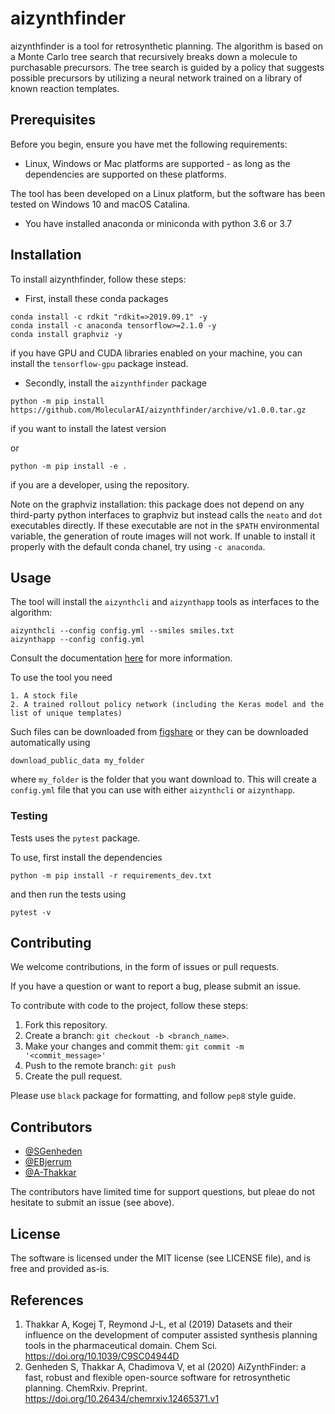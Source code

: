 # aizynthfinder

aizynthfinder is a tool for retrosynthetic planning. The algorithm is based on a Monte Carlo tree search that recursively breaks down a molecule to purchasable precursors. The tree search is guided by a policy that suggests possible precursors by utilizing a neural network trained on a library of known reaction templates.  

## Prerequisites

Before you begin, ensure you have met the following requirements:

* Linux, Windows or Mac platforms are supported - as long as the dependencies are supported on these platforms.

The tool has been developed on a Linux platform, but the software has been tested on Windows 10 and macOS Catalina.

* You have installed anaconda or miniconda with python 3.6 or 3.7


## Installation

To install aizynthfinder, follow these steps:

* First, install these conda packages

```
conda install -c rdkit "rdkit=>2019.09.1" -y
conda install -c anaconda tensorflow>=2.1.0 -y
conda install graphviz -y
```

if you have GPU and CUDA libraries enabled on your machine, you can install the ``tensorflow-gpu`` package instead.

* Secondly, install the ``aizynthfinder`` package

```
python -m pip install https://github.com/MolecularAI/aizynthfinder/archive/v1.0.0.tar.gz
```

if you want to install the latest version

or

```
python -m pip install -e .
```

if you are a developer, using the repository.

Note on the graphviz installation: this package does not depend on any third-party python interfaces to graphviz but instead calls the `neato` and `dot` executables directly. If these executable are not in the `$PATH` environmental variable, the generation of route images will not work. If unable to install it properly with the default conda chanel, try using `-c anaconda`. 

## Usage

The tool will install the ``aizynthcli`` and ``aizynthapp`` tools
as interfaces to the algorithm:

```
aizynthcli --config config.yml --smiles smiles.txt
aizynthapp --config config.yml
```

Consult the documentation [here](https://molecularai.github.io/aizynthfinder/) for more information.

To use the tool you need

    1. A stock file
    2. A trained rollout policy network (including the Keras model and the list of unique templates)

Such files can be downloaded from [figshare](https://figshare.com/articles/AiZynthFinder_a_fast_robust_and_flexible_open-source_software_for_retrosynthetic_planning/12334577) or they can be downloaded automatically using

```
download_public_data my_folder
```

where ``my_folder`` is the folder that you want download to. 
This will create a ``config.yml`` file that you can use with either ``aizynthcli`` or ``aizynthapp``.

### Testing

Tests uses the ``pytest`` package. 

To use, first install the dependencies

```
python -m pip install -r requirements_dev.txt
```

and then run the tests using

```
pytest -v
```

## Contributing

We welcome contributions, in the form of issues or pull requests.

If you have a question or want to report a bug, please submit an issue.


To contribute with code to the project, follow these steps:

1. Fork this repository.
2. Create a branch: `git checkout -b <branch_name>`.
3. Make your changes and commit them: `git commit -m '<commit_message>'`
4. Push to the remote branch: `git push`
5. Create the pull request.

Please use ``black`` package for formatting, and follow ``pep8`` style guide.


## Contributors

* [@SGenheden](https://www.github.com/SGenheden)
* [@EBjerrum](https://www.github.com/EBjerrum)
* [@A-Thakkar](https://www.github.com/A-Thakkar)

The contributors have limited time for support questions, but pleae do not hesitate to submit an issue (see above).

## License

The software is licensed under the MIT license (see LICENSE file), and is free and provided as-is.

## References

1. Thakkar A, Kogej T, Reymond J-L, et al (2019) Datasets and their influence on the development of computer assisted synthesis planning tools in the pharmaceutical domain. Chem Sci. https://doi.org/10.1039/C9SC04944D
2. Genheden S, Thakkar A, Chadimova V, et al (2020) AiZynthFinder: a fast, robust and flexible open-source software for retrosynthetic planning. ChemRxiv. Preprint. https://doi.org/10.26434/chemrxiv.12465371.v1
